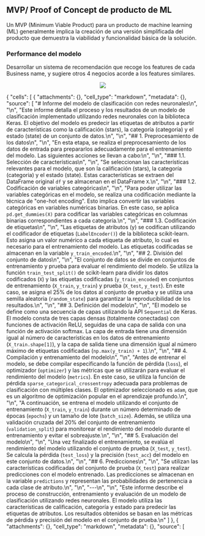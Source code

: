 
## MVP/ Proof of Concept de producto de ML 

Un MVP (Minimum Viable Product) para un producto de machine learning (ML) generalmente implica la creación de una versión simplificada del producto que demuestra la viabilidad y funcionalidad básica de la solución.

### Performance del modelo

Desarrollar un sistema de recomendación que recoge los features de cada  Business name, y sugiere otros 4 negocios acorde a los features similares.

<p align="center">
  <img src="https://github.com/AgustinBalcaza/PF_GOOGLE_YELP/blob/main/ML_Recomendaci%C3%B3n/ML_RECOMEN.png">
</p>

{
 "cells": [
  {
   "attachments": {},
   "cell_type": "markdown",
   "metadata": {},
   "source": [
    "# Informe del modelo de clasificación con redes neuronales\n",
    "\n",
    "Este informe detalla el proceso y los resultados de un modelo de clasificación implementado utilizando redes neuronales con la biblioteca Keras. El objetivo del modelo es predecir las etiquetas de atributos a partir de características como la calificación (stars), la categoría (categoria) y el estado (state) de un conjunto de datos.\n",
    "\n",
    "## 1. Preprocesamiento de los datos\n",
    "\n",
    "En esta etapa, se realiza el preprocesamiento de los datos de entrada para prepararlos adecuadamente para el entrenamiento del modelo. Las siguientes acciones se llevan a cabo:\n",
    "\n",
    "### 1.1. Selección de características\n",
    "\n",
    "Se seleccionan las características relevantes para el modelo, que son la calificación (stars), la categoría (categoria) y el estado (state). Estas características se extraen del DataFrame original `df` y se almacenan en el DataFrame `X`.\n",
    "\n",
    "### 1.2. Codificación de variables categóricas\n",
    "\n",
    "Para poder utilizar las variables categóricas en el modelo, se realiza una codificación mediante la técnica de \"one-hot encoding\". Esto implica convertir las variables categóricas en variables numéricas binarias. En este caso, se aplica `pd.get_dummies(X)` para codificar las variables categóricas en columnas binarias correspondientes a cada categoría.\n",
    "\n",
    "### 1.3. Codificación de etiquetas\n",
    "\n",
    "Las etiquetas de atributos (y) se codifican utilizando el codificador de etiquetas (`LabelEncoder()`) de la biblioteca scikit-learn. Esto asigna un valor numérico a cada etiqueta de atributo, lo cual es necesario para el entrenamiento del modelo. Las etiquetas codificadas se almacenan en la variable `y_train_encoded`.\n",
    "\n",
    "## 2. División del conjunto de datos\n",
    "\n",
    "El conjunto de datos se divide en conjuntos de entrenamiento y prueba para evaluar el rendimiento del modelo. Se utiliza la función `train_test_split()` de scikit-learn para dividir los datos codificados (`X`) y las etiquetas codificadas (`y_train_encoded`) en conjuntos de entrenamiento (`X_train`, `y_train`) y prueba (`X_test`, `y_test`). En este caso, se asigna el 25% de los datos al conjunto de prueba y se utiliza una semilla aleatoria (`random_state`) para garantizar la reproducibilidad de los resultados.\n",
    "\n",
    "## 3. Definición del modelo\n",
    "\n",
    "El modelo se define como una secuencia de capas utilizando la API `Sequential` de Keras. El modelo consta de tres capas densas (totalmente conectadas) con funciones de activación ReLU, seguidas de una capa de salida con una función de activación softmax. La capa de entrada tiene una dimensión igual al número de características en los datos de entrenamiento (`X_train.shape[1]`), y la capa de salida tiene una dimensión igual al número máximo de etiquetas codificadas (`np.max(y_train) + 1`).\n",
    "\n",
    "## 4. Compilación y entrenamiento del modelo\n",
    "\n",
    "Antes de entrenar el modelo, se debe compilar especificando la función de pérdida (`loss`), el optimizador (`optimizer`) y las métricas que se utilizarán para evaluar el rendimiento del modelo (`metrics`). En este caso, se utiliza la función de pérdida `sparse_categorical_crossentropy` adecuada para problemas de clasificación con múltiples clases. El optimizador seleccionado es `adam`, que es un algoritmo de optimización popular en el aprendizaje profundo.\n",
    "\n",
    "A continuación, se entrena el modelo utilizando el conjunto de entrenamiento (`X_train`, `y_train`) durante un número determinado de épocas (`epochs`) y un tamaño de lote (`batch_size`). Además, se utiliza una validación cruzada del 20% del conjunto de entrenamiento (`validation_split`) para monitorear el rendimiento del modelo durante el entrenamiento y evitar el sobreajuste.\n",
    "\n",
    "## 5. Evaluación del modelo\n",
    "\n",
    "Una vez finalizado el entrenamiento, se evalúa el rendimiento del modelo utilizando el conjunto de prueba (`X_test`, `y_test`). Se calcula la pérdida (`test_loss`) y la precisión (`test_acc`) del modelo en este conjunto de datos.\n",
    "\n",
    "## 6. Predicciones\n",
    "\n",
    "Se utilizan las características codificadas del conjunto de prueba (`X_test`) para realizar predicciones con el modelo entrenado. Las predicciones se almacenan en la variable `predictions` y representan las probabilidades de pertenencia a cada clase de atributo.\n",
    "\n",
    "---\n",
    "\n",
    "Este informe describe el proceso de construcción, entrenamiento y evaluación de un modelo de clasificación utilizando redes neuronales. El modelo utiliza las características de calificación, categoría y estado para predecir las etiquetas de atributos. Los resultados obtenidos se basan en las métricas de pérdida y precisión del modelo en el conjunto de prueba.\n"
   ]
  },
  {
   "attachments": {},
   "cell_type": "markdown",
   "metadata": {},
   "source": [

